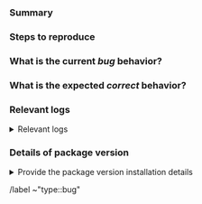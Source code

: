 <!---
Please read this!

Before you create a new issue, please make sure that you already ran

`sudo gitlab-ctl reconfigure`

Also make sure to search in https://gitlab.com/gitlab-org/omnibus-gitlab/issues,
to verify the issue you're about to submit isn't a duplicate.
--->

### Summary

<!-- Describe in short the bug you've encountered -->

### Steps to reproduce

<!-- How one can reproduce the issue - this is very important -->

### What is the current *bug* behavior?

<!-- What actually happens -->

### What is the expected *correct* behavior?

<!-- What you should see instead -->

### Relevant logs

<details>
<summary> Relevant logs </summary>
<pre>
<!-- 
Paste any relevant logs.
Live log output can be found with `sudo gitlab-ctl tail`.
Log files live in `/var/log/gitlab` by default.
-->

</pre>
</details>

### Details of package version

<details>
<summary>Provide the package version installation details</summary>
<pre>
<!--
For Debian, Ubuntu based systems, paste the output of:
`dpkg-query -l "gitlab-*"`

For RHEL based systems (CentOS, RHEL, OL, Scientific, OpenSUSE, SLES), paste the output of:
`rpm -qa | grep 'gitlab'`

If you can't provide these details, see https://about.gitlab.com/getting-help/ page on where to ask your question.
-->

</pre>
</details>

### Environment details

* Operating System: `REPLACE-WITH-DETAILS`
* Installation Target, remove incorrect values:
  * Bare Metal Machine
  * VM: Digital Ocean, AWS, GCP, Azure, Other `REPLACE-WITH-DETAILS`
  * Other: `REPLACE-WITH-DETAILS`
* Installation Type, remove incorrect values:
  * New Installation
  * Upgrade from version `REPLACE-WITH-DETAILS`
  * Other: `REPLACE-WITH-DETAILS`
* Is there any other software running on the machine: `REPLACE-WITH-DETAILS`
* Is this a single or multiple node installation?
* Resources
  * CPU: `REPLACE-WITH-DETAILS`
  * Memory total: `REPLACE-WITH-DETAILS`

### Configuration details

<details>
<summary> Provide the relevant sections of `/etc/gitlab/gitlab.rb` </summary>
<pre>
<!--
Paste the details but omit lines starting with `#`. Relevant lines can be retrieved by
running `grep -v -e '^#' -e '^$' /etc/gitlab/gitlab.rb`. Be certain to sanitize sensitive
configuration such as passwords and secrets.
-->

</pre>
</details>

/label ~"type::bug"
